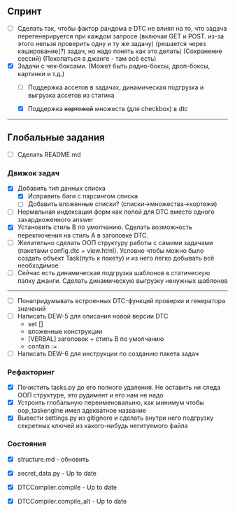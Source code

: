 ## Спринт

- [ ] Сделать так, чтобы фактор рандома в DTC не влиял на то, что задача перегенерируется при каждом запросе (включая GET и POST. из-за этого нельзя проверить одну и ту же задачу) (решается через кэширование(?) задач, но надо понять как это делать) (Сохранение сессий) (Покопаться в джанге - там всё есть)
- [x] Задачи с чек-боксами. (Может быть радио-боксы, дроп-боксы, картинки и т.д.) 
    - [ ] Поддержка ассетов в задачах, динамическая подгрузка и выгрузка ассетов из статика
    - [x] Поддержка ~~кортежей~~ множеств (для checkbox) в dtc


***
## Глобальные задания

- [ ] Сделать README.md

### Движок задач
- [x] Добавить тип данных списка
    - [x] Исправить баги с парсингом списка
    - [ ] Добавить вложенные списки? (списки->множества->кортежи)
- [ ] Нормальная индексация форм как полей для DTC вместо одного захардкоженного answer
- [x] Установить стиль B по умолчанию. Сделать возможность переключения на стиль A в заголовке DTC.
- [ ] Желательно сделать ООП структуру работы с самими задачами (пакетами config.dtc + view.html). Условно чтобы можно было создать объект Task(путь к пакету) и из него легко добывать всё необходимое 
- [ ] Сейчас есть динамическая подгрузка шаблонов в статическую папку джанги. Сделать динамическую выгрузку ненужных шаблонов
***
- [ ] Понапридумывать встроенных DTC-функций проверки и генератора значений
- [ ] Написать DEW-5 для описания новой версии DTC
    - set []
    - вложенные конструкции
    - [VERBAL] заголовок + стиль B по умолчанию
    - contain := 
- [ ] Написать DEW-6 для инструкции по созданию пакета задач

### Рефакторинг
- [x] Почистить tasks.py до его полного удаления. Не оставить ни следа ООП структуре, это рудимент и его нам не надо
- [x] Устроить глобальную переименовальню, как минимум чтобы oop_taskengine имел адекватное название
- [x] Вывести settings.py из gitignore и сделать внутри него подгрузку секретных ключей из какого-нибудь негитуемого файла

### Состояния
- [x] structure.md - обновить
- [x] secret_data.py - Up to date
- [x] DTCCompiler.compile - Up to date
- [x] DTCCompiler.compile_alt - Up to date

